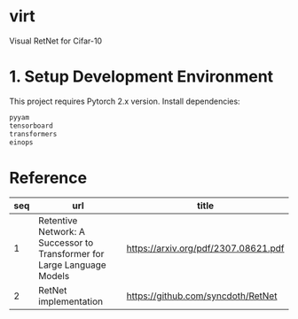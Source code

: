 # virt
Visual RetNet for Cifar-10
# 1. Setup Development Environment
This project requires Pytorch 2.x version. Install dependencies:
```bash
pyyam
tensorboard
transformers
einops
```


# Reference
| seq | url | title |
| --- | --- | --- |
| 1 | Retentive Network: A Successor to Transformer for Large Language Models | https://arxiv.org/pdf/2307.08621.pdf |
| 2 | RetNet implementation | https://github.com/syncdoth/RetNet |


